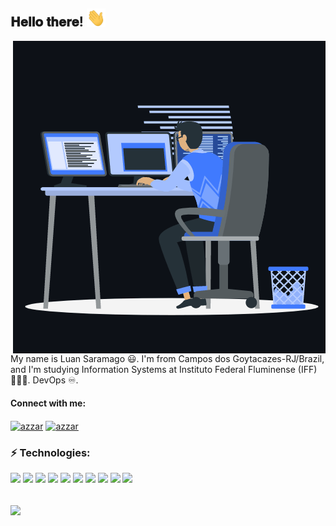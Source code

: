 <h2> 𝐇𝐞𝐥𝐥𝐨 𝐭𝐡𝐞𝐫𝐞! <img src="https://raw.githubusercontent.com/ABSphreak/ABSphreak/master/gifs/Hi.gif" width="30px"></h2>
<p><img align="right" src="https://github.com/luantss/luantss/blob/main/animacao.gif" /></p>

My name is Luan Saramago 😃. I'm from Campos dos Goytacazes-RJ/Brazil, and I'm studying Information Systems at Instituto Federal Fluminense (IFF) 🧑🏽‍💻. DevOps ♾️.

<p align="left">
  <h4 align="left">Connect with me:</h4>
  <a href="https://www.linkedin.com/in/luan-saramago/" target="blank"><img align="center"
     src="https://img.shields.io/badge/linkedin-%231DA1F2.svg?style=for-the-badge&logo=linkedin&logoColor=white"
     alt="azzar" height="25"/></a>
  <a href="https://mailto:luan.teixeira.saramago@gmail.com" target="blank"><img align="center"
     src="https://img.shields.io/badge/gmail-EA4335.svg?style=for-the-badge&logo=gmail&logoColor=white"
     alt="azzar" height="25"/></a>

### ⚡ Technologies:
<p align="left">
  <img src="https://img.shields.io/badge/Java-%23ED8B00.svg?style=for-the-badge&logo=java&logoColor=white" height="30"/>
  <img src="https://img.shields.io/badge/Spring-%236DB33F.svg?style=for-the-badge&logo=spring&logoColor=white" height="30"/>
  <img src="https://img.shields.io/badge/MySQL-%2300f.svg?style=for-the-badge&logo=mysql&logoColor=white" height="30"/>
  <img src="https://img.shields.io/badge/Oracle-F80000.svg?style=for-the-badge&logo=oracle&logoColor=white" height="30"/>
  <img src="https://img.shields.io/badge/React-%2320232a.svg?style=for-the-badge&logo=react&logoColor=%2361DAFB" height="30"/>
  <img src="https://img.shields.io/badge/Jenkins-%23D24939.svg?style=for-the-badge&logo=jenkins&logoColor=white" height="30"/>
  <img src="https://img.shields.io/badge/GitHub%20Actions-%232088FF.svg?style=for-the-badge&logo=github-actions&logoColor=white" height="30"/>
  <img src="https://img.shields.io/badge/Docker-%232496ED.svg?style=for-the-badge&logo=docker&logoColor=white" height="30"/>
  <img src="https://img.shields.io/badge/TypeScript-%23007ACC.svg?style=for-the-badge&logo=typescript&logoColor=white" height="30"/>
  <img src="https://img.shields.io/badge/Quarkus-%236900e5.svg?style=for-the-badge&logo=quarkus&logoColor=white" height="30"/>
</p>

<br/>
<img  align="center"  src="https://github-readme-stats.vercel.app/api/top-langs/?username=luantss&theme=tokyonight&layout=compact"/>

